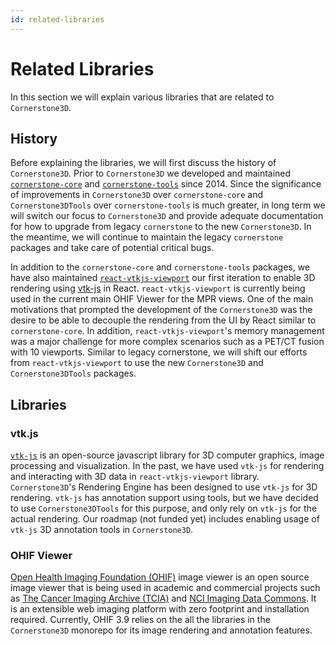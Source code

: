 ```yaml
---
id: related-libraries
---
```


# Related Libraries

In this section we will explain various libraries that are related to `Cornerstone3D`.

## History

Before explaining the libraries, we will first discuss the history of `Cornerstone3D`.
Prior to `Cornerstone3D` we developed and maintained [`cornerstone-core`](https://github.com/cornerstonejs/cornerstone)
and [`cornerstone-tools`](https://github.com/cornerstonejs/cornerstoneTools)
since 2014. Since the significance of improvements in `Cornerstone3D` over `cornerstone-core` and `Cornerstone3DTools` over `cornerstone-tools`
is much greater, in long term we will switch our focus to `Cornerstone3D` and
provide adequate documentation for how to upgrade from legacy `cornerstone`
to the new `Cornerstone3D`. In the meantime, we will continue to maintain
the legacy `cornerstone` packages and take care of potential critical bugs.

In addition to the `cornerstone-core` and `cornerstone-tools` packages, we have also maintained
[`react-vtkjs-viewport`](https://github.com/OHIF/react-vtkjs-viewport) our first iteration
to enable 3D rendering using [vtk-js](https://github.com/kitware/vtk-js) in React.
`react-vtkjs-viewport` is currently being used in the current main OHIF Viewer for the MPR
views. One of the main motivations that prompted the development of the `Cornerstone3D` was
the desire to be able to decouple the rendering from the UI by React similar to `cornerstone-core`.
In addition, `react-vtkjs-viewport`'s memory management was a major challenge for more complex
scenarios such as a PET/CT fusion with 10 viewports. Similar to
legacy cornerstone, we will shift our efforts from `react-vtkjs-viewport` to use the new
`Cornerstone3D` and `Cornerstone3DTools` packages.

## Libraries

### vtk.js

[`vtk-js`](https://github.com/kitware/vtk-js) is an open-source javascript library for 3D computer graphics, image processing and visualization.
In the past, we have used `vtk-js` for rendering and interacting with 3D data
in `react-vtkjs-viewport` library. `Cornerstone3D`'s Rendering Engine has been designed
to use `vtk-js` for 3D rendering. `vtk-js` has annotation support using tools, but we have
decided to use `Cornerstone3DTools` for this purpose, and only rely on `vtk-js` for
the actual rendering. Our roadmap (not funded yet) includes enabling usage of `vtk-js`
3D annotation tools in `Cornerstone3D`.

### OHIF Viewer

[Open Health Imaging Foundation (OHIF)](https://ohif.org/) image viewer is an open source image viewer
that is being used in academic and commercial projects such as [The Cancer Imaging Archive (TCIA)](https://www.cancerimagingarchive.net/) and [NCI Imaging Data Commons](https://datacommons.cancer.gov/repository/imaging-data-commons).
It is an extensible web imaging
platform with zero footprint and installation required. Currently, OHIF 3.9 relies on the all the libraries in the `Cornerstone3D` monorepo for its image rendering and annotation features.
